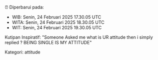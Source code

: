 ⏰ Diperbarui pada:
- WIB: Senin, 24 Februari 2025 17.30.05 UTC
- WITA: Senin, 24 Februari 2025 18.30.05 UTC
- WIT: Senin, 24 Februari 2025 19.30.05 UTC

Kutipan Inspiratif:
"Someone Asked me what is UR attitude then i simply replied ? BEING SINGLE IS MY ATTITUDE"


Kategori: attitude

